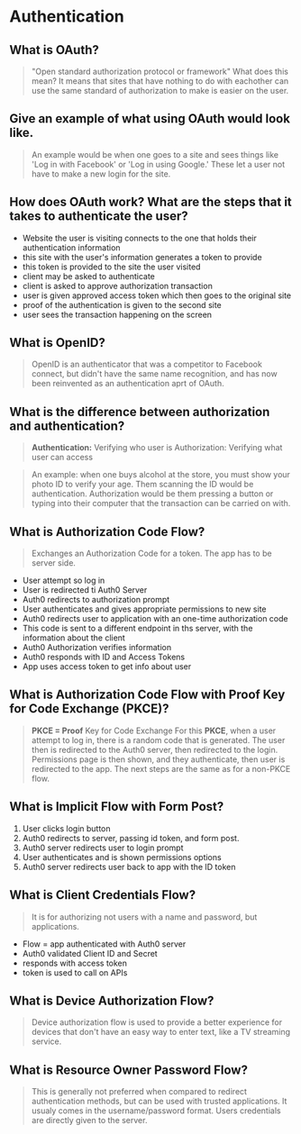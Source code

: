 # Authentication

## What is OAuth?

> "Open standard authorization protocol or framework" What does this mean? It means that sites that have nothing to do with eachother can use the same standard of authorization to make is easier on the user.

## Give an example of what using OAuth would look like.

> An example would be when one goes to a site and sees things like 'Log in with Facebook' or 'Log in using Google.' These let a user not have to make a new login for the site.

## How does OAuth work? What are the steps that it takes to authenticate the user?

* Website the user is visiting connects to the one that holds their authentication information
* this site with the user's information generates a token to provide
* this token is provided to the site the user visited
* client may be asked to authenticate
* client is asked to approve authorization transaction
* user is given approved access token which then goes to the original site
* proof of the authentication is given to the second site
* user sees the transaction happening on the screen

## What is OpenID?

> OpenID is an authenticator that was a competitor to Facebook connect, but didn't have the same name recognition, and has now been reinvented as an authentication aprt of OAuth.

## What is the difference between authorization and authentication?

> **Authentication:** Verifying who user is Authorization: Verifying what user can access

> An example: when one buys alcohol at the store, you must show your photo ID to verify your age. Them scanning the ID would be authentication. Authorization would be them pressing a button or typing into their computer that the transaction can be carried on with.

## What is Authorization Code Flow?

> Exchanges an Authorization Code for a token. The app has to be server side.

* User attempt so log in
* User is redirected ti Auth0 Server
* Auth0 redirects to authorization prompt
* User authenticates and gives appropriate permissions to new site
* Auth0 redirects user to application with an one-time authorization code
* This code is sent to a different endpoint in ths server, with the information about the client
* Auth0 Authorization verifies information
* Auth0 responds with ID and Access Tokens
* App uses access token to get info about user

## What is Authorization Code Flow with Proof Key for Code Exchange (PKCE)?

> **PKCE = Proof** Key for Code Exchange
> For this **PKCE**, when a user attempt to log in, there is a random code that is generated. The user then is redirected to the Auth0 server, then redirected to the login. Permissions page is then shown, and they authenticate, then user is redirected to the app. The next steps are the same as for a non-PKCE flow.

## What is Implicit Flow with Form Post?

1. User clicks login button
2. Auth0 redirects to server, passing id token, and form post.
3. Auth0 server redirects user to login prompt
4. User authenticates and is shown permissions options
5. Auth0 server redirects user back to app with the ID token

## What is Client Credentials Flow?

> It is for authorizing not users with a name and password, but applications.
* Flow = app authenticated with Auth0 server
* Auth0 validated Client ID and Secret
* responds with access token
* token is used to call on APIs

## What is Device Authorization Flow?

> Device authorization flow is used to provide a better experience for devices that don't have an easy way to enter text, like a TV streaming service.

## What is Resource Owner Password Flow?

> This is generally not preferred when compared to redirect authentication methods, but can be used with trusted applications. It usualy comes in the username/password format. Users credentials are directly given to the server.



